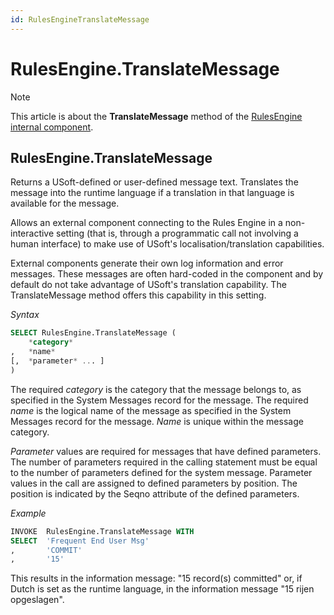 ```yaml
---
id: RulesEngineTranslateMessage
---
```


# RulesEngine.TranslateMessage



> [!NOTE]
> This article is about the **TranslateMessage** method of the [RulesEngine internal component](/docs/Extensions/RulesEngine_internal_component).

## **RulesEngine.TranslateMessage**

Returns a USoft-defined or user-defined message text. Translates the message into the runtime language if a translation in that language is available for the message.

Allows an external component connecting to the Rules Engine in a non-interactive setting (that is, through a programmatic call not involving a human interface) to make use of USoft's localisation/translation capabilities.

External components generate their own log information and error messages. These messages are often hard-coded in the component and by default do not take advantage of USoft's translation capability. The TranslateMessage method offers this capability in this setting.

*Syntax*

```sql
SELECT RulesEngine.TranslateMessage (
    *category*
,   *name*
[,  *parameter* ... ]
)
```

The required *category* is the category that the message belongs to, as specified in the System Messages record for the message. The required *name* is the logical name of the message as specified in the System Messages record for the message. *Name* is unique within the message category.

*Parameter* values are required for messages that have defined parameters. The number of parameters required in the calling statement must be equal to the number of parameters defined for the system message. Parameter values in the call are assigned to defined parameters by position. The position is indicated by the Seqno attribute of the defined parameters. 

*Example*

```sql
INVOKE  RulesEngine.TranslateMessage WITH
SELECT  'Frequent End User Msg'
,       'COMMIT'
,       '15'
```

This results in the information message: "15 record(s) committed" or, if Dutch is set as the runtime language, in the information message "15 rijen opgeslagen".

 